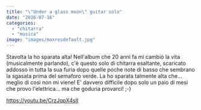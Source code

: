 ```yaml
---
title: "\"Under a glass moon\" guitar solo"
date: "2016-07-16"
categories: 
  - "chitarra"
  - "musica"
image: "images/maxresdefault.jpg"
---
```


Stavolta la ho sparata alta! Nell'album che 20 anni fa mi cambiò la vita (musicalmente parlando), c'è questo solo di chitarra esaltante, scaricato addosso in tutta la sua furia dopo quelle poche note di basso che sembrano la sgasata prima del semaforo verde. La ho sparata talmente alta che... meglio di così non mi viene! E' davvero difficile dopo solo un paio di mesi che provo l'elettrica... ma che goduria provarci! ;-)

https://youtu.be/CrzJqpX4sII
